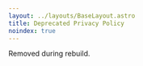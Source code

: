 ```yaml
---
layout: ../layouts/BaseLayout.astro
title: Deprecated Privacy Policy
noindex: true
---
```

Removed during rebuild.

